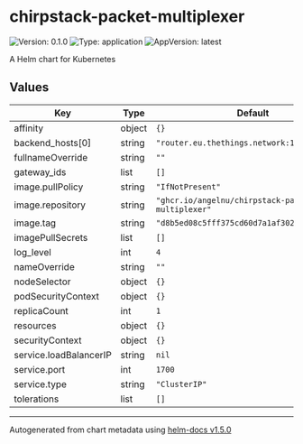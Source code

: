 # chirpstack-packet-multiplexer

![Version: 0.1.0](https://img.shields.io/badge/Version-0.1.0-informational?style=flat-square) ![Type: application](https://img.shields.io/badge/Type-application-informational?style=flat-square) ![AppVersion: latest](https://img.shields.io/badge/AppVersion-latest-informational?style=flat-square)

A Helm chart for Kubernetes

## Values

| Key | Type | Default | Description |
|-----|------|---------|-------------|
| affinity | object | `{}` |  |
| backend_hosts[0] | string | `"router.eu.thethings.network:1700"` |  |
| fullnameOverride | string | `""` |  |
| gateway_ids | list | `[]` |  |
| image.pullPolicy | string | `"IfNotPresent"` |  |
| image.repository | string | `"ghcr.io/angelnu/chirpstack-packet-multiplexer"` |  |
| image.tag | string | `"d8b5ed08c5fff375cd60d7a1af302d0a4237237c"` |  |
| imagePullSecrets | list | `[]` |  |
| log_level | int | `4` |  |
| nameOverride | string | `""` |  |
| nodeSelector | object | `{}` |  |
| podSecurityContext | object | `{}` |  |
| replicaCount | int | `1` |  |
| resources | object | `{}` |  |
| securityContext | object | `{}` |  |
| service.loadBalancerIP | string | `nil` |  |
| service.port | int | `1700` |  |
| service.type | string | `"ClusterIP"` |  |
| tolerations | list | `[]` |  |

----------------------------------------------
Autogenerated from chart metadata using [helm-docs v1.5.0](https://github.com/norwoodj/helm-docs/releases/v1.5.0)
